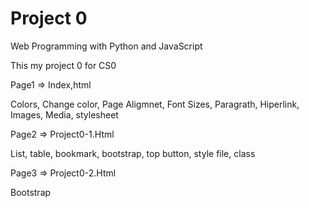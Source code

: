 # Project 0

Web Programming with Python and JavaScript

This my project 0 for CS0

Page1   =>  Index,html

Colors, Change color, Page Aligmnet, Font Sizes, Paragrath, Hiperlink, Images, Media, stylesheet

Page2  => Project0-1.Html

List, table, bookmark, bootstrap, top button, style file, class

Page3 => Project0-2.Html

Bootstrap 
